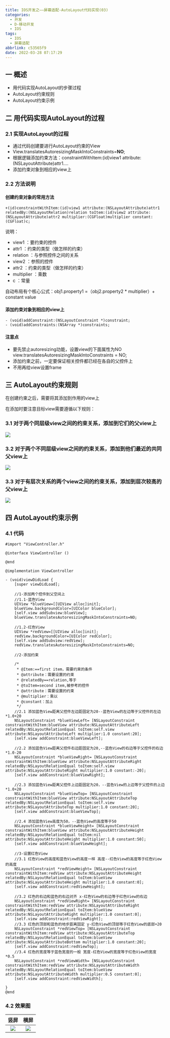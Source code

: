 ```yaml
---
title: IOS开发之——屏幕适配-AutoLayout代码实现(03)
categories:
  - 开发
  - D-移动开发
  - IOS
tags:
  - IOS
  - 屏幕适配
abbrlink: c53565f9
date: 2022-03-28 07:17:29
---
```

## 一 概述

* 用代码实现AutoLayout的步骤过程
* AutoLayout约束规则
* AutoLayout约束示例

<!--more-->

## 二 用代码实现AutoLayout的过程

### 2.1 实现AutoLayout的过程

* 通过代码创建要进行AutoLayout约束的View
* View.translatesAutoresizingMaskIntoConstraints=**NO**;
* 根据逻辑添加约束方法：constraintWithItem:(id)view1 attribute:(NSLayoutAttribute)attr1....
* 添加约束对象到相应的view上

### 2.2 方法说明

#### 创建约束对象的常用方法

```
+(id)constraintWithItem:(id)view1 attribute:(NSLayoutAttribute)attr1 relatedBy:(NSLayoutRelation)relation toItem:(id)view2 attribute:(NSLayoutAttribute)attr2 multiplier:(CGFloat)multiplier constant:(CGFloat)c;
```

说明：

* view1 ：要约束的控件
* attr1 ：约束的类型（做怎样的约束）
* relation ：与参照控件之间的关系
* view2 ：参照的控件
* attr2 ：约束的类型（做怎样的约束）
* multiplier ：乘数
* c ：常量

自动布局有个核心公式：obj1.property1 =（obj2.property2 * multiplier）+ constant value

#### 添加约束对象到相应的view上

```
- (void)addConstraint:(NSLayoutConstraint *)constraint;
- (void)addConstraints:(NSArray *)constraints;
```

#### 注意点

* 要先禁止autoresizing功能，设置view的下面属性为NO view.translatesAutoresizingMaskIntoConstraints = NO;
* 添加约束之前，一定要保证相关控件都已经在各自的父控件上
* 不用再给view设置frame

## 三 AutoLayout约束规则

在创建约束之后，需要将其添加到作用的view上

在添加时要注意目标view需要遵循以下规则：

### 3.1 对于两个同层级view之间的约束关系，添加到它们的父view上

![][1]

### 3.2 对于两个不同层级view之间的约束关系，添加到他们最近的共同父view上

![][2]

### 3.3 对于有层次关系的两个view之间的约束关系，添加到层次较高的父view上

![][3]

## 四 AutoLayout约束示例

### 4.1 代码

```
#import "ViewController.h"

@interface ViewController ()

@end

@implementation ViewController

- (void)viewDidLoad {
    [super viewDidLoad];
  
    //1-添加两个控件到父空间上
    //1.1-蓝色View
    UIView *blueView=[[UIView alloc]init];
    blueView.backgroundColor=[UIColor blueColor];
    [self.view addSubview:blueView];
    blueView.translatesAutoresizingMaskIntoConstraints=NO;
    
    //1.2-红色View
    UIView *redView=[[UIView alloc]init];
    redView.backgroundColor=[UIColor redColor];
    [self.view addSubview:redView];
    redView.translatesAutoresizingMaskIntoConstraints=NO;
    
    //2-添加约束

    /*
     * @Item:==first item，需要约束的条件
     * @attribute：需要设置的约束
     * @relatedBy==relation,等于
     * @toItem=second item,被参考的控件
     * @attribute：需要设置的约束
     * @multiplier：乘以
     * @constant：加上
     */
    //2.1 添加蓝色View距离父控件左边距固定为20--蓝色View的左边等于父控件的左边*1.0+20
    NSLayoutConstraint *blueViewLeft= [NSLayoutConstraint constraintWithItem:blueView attribute:NSLayoutAttributeLeft relatedBy:NSLayoutRelationEqual toItem:self.view attribute:NSLayoutAttributeLeft multiplier:1.0 constant:20];
    [self.view addConstraint:blueViewLeft];
    
    //2.2 添加蓝色View距离父控件右边距固定为20,--蓝色View的右边等于父控件的右边*1.0-20
    NSLayoutConstraint *blueViewRight= [NSLayoutConstraint constraintWithItem:blueView attribute:NSLayoutAttributeRight relatedBy:NSLayoutRelationEqual toItem:self.view attribute:NSLayoutAttributeRight multiplier:1.0 constant:-20];
    [self.view addConstraint:blueViewRight];
    
    //2.3 添加蓝色View距离父控件上边距固定为20，--蓝色View的上边等于父控件的上边*1.0+20
    NSLayoutConstraint *blueViewTop= [NSLayoutConstraint constraintWithItem:blueView attribute:NSLayoutAttributeTop relatedBy:NSLayoutRelationEqual toItem:self.view attribute:NSLayoutAttributeTop multiplier:1.0 constant:20];
    [self.view addConstraint:blueViewTop];
    
    //2.4 添加蓝色View高度为50，--蓝色View的高度等于50
    NSLayoutConstraint *blueViewHeight= [NSLayoutConstraint constraintWithItem:blueView attribute:NSLayoutAttributeHeight relatedBy:NSLayoutRelationEqual toItem:nil attribute:NSLayoutAttributeHeight multiplier:1.0 constant:50];
    [self.view addConstraint:blueViewHeight];
    
    //3-设置红色View
    //3.1 红色View的高度和蓝色View的高度一样 高度--红色View的高度等于红色View的高度
    NSLayoutConstraint *redViewHeight= [NSLayoutConstraint constraintWithItem:redView attribute:NSLayoutAttributeHeight relatedBy:NSLayoutRelationEqual toItem:blueView attribute:NSLayoutAttributeHeight multiplier:1.0 constant:0];
    [self.view addConstraint:redViewHeight];
    
    //3.2 红色的右边和蓝色的右边对齐 x-红色View的右边等于红色View的右边
    NSLayoutConstraint *redViewRight= [NSLayoutConstraint constraintWithItem:redView attribute:NSLayoutAttributeRight relatedBy:NSLayoutRelationEqual toItem:blueView attribute:NSLayoutAttributeRight multiplier:1.0 constant:0];
    [self.view addConstraint:redViewRight];
    //3.3 红色的顶部和蓝色的地步距离固定 y-红色View的顶部等于红色View的底部+20
    NSLayoutConstraint *redViewTop= [NSLayoutConstraint constraintWithItem:redView attribute:NSLayoutAttributeTop relatedBy:NSLayoutRelationEqual toItem:blueView attribute:NSLayoutAttributeBottom multiplier:1.0 constant:20];
    [self.view addConstraint:redViewTop];
    //3.4 红色的宽度等于蓝色宽度的一般 宽度-红色View的宽度等于红色View的宽度*0.5
    NSLayoutConstraint *redViewWidth= [NSLayoutConstraint constraintWithItem:redView attribute:NSLayoutAttributeWidth relatedBy:NSLayoutRelationEqual toItem:blueView attribute:NSLayoutAttributeWidth multiplier:0.5 constant:0];
    [self.view addConstraint:redViewWidth];
       
}
@end
```

### 4.2 效果图

|  竖屏  |  横屏  |
| :----: | :----: |
| ![][4] | ![][5] |




[1]:https://raw.githubusercontent.com/PGzxc/CDN/master/blog-ios/ios-screen-adapter-03-rule-01.png
[2]:https://raw.githubusercontent.com/PGzxc/CDN/master/blog-ios/ios-screen-adapter-03-rule-02.png
[3]:https://raw.githubusercontent.com/PGzxc/CDN/master/blog-ios/ios-screen-adapter-03-rule-03.png
[4]:https://raw.githubusercontent.com/PGzxc/CDN/master/blog-ios/ios-screen-adapter-03-view-vertical.png
[5]:https://raw.githubusercontent.com/PGzxc/CDN/master/blog-ios/ios-screen-adapter-03-view-horizon.png